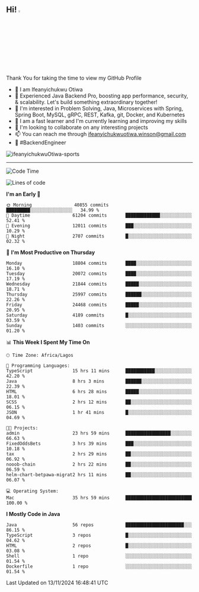 <!-- BLOG-POST-LIST:START --><!-- BLOG-POST-LIST:END -->

## Hi! <img src="https://media.giphy.com/media/hvRJCLFzcasrR4ia7z/giphy.gif" width="4%"> 

Thank You for taking the time to view my GitHub Profile

- 👋 I am Ifeanyichukwu Otiwa
- 🚀 Experienced Java Backend Pro, boosting app performance, security, & scalability. Let's build something extraordinary together!
- 👀 I'm interested in Problem Solving, Java, Microservices with Spring, Spring Boot, MySQL, gRPC, REST, Kafka, git, Docker, and Kubernetes
- 🌱 I am a fast learner and I'm currently learning and improving my skills
- 💞️ I'm looking to collaborate on any interesting projects
- 📫 You can reach me through ifeanyichukwuotiwa.winson@gmail.com
- 🚀 #BackendEngineer

<p align="left" marginTop="10px"> <img src="https://komarev.com/ghpvc/?username=ifeanyichukwuOtiwa-sports&label=Profile%20views&color=0e75b6&style=for-the-badge" alt="ifeanyichukwuOtiwa-sports" /> </p>

***

<!--START_SECTION:waka-->
![Code Time](http://img.shields.io/badge/Code%20Time-3%2C133%20hrs%2029%20mins-blue)

![Lines of code](https://img.shields.io/badge/From%20Hello%20World%20I%27ve%20Written-29.2%20million%20lines%20of%20code-blue)

**I'm an Early 🐤** 

```text
🌞 Morning                40855 commits       █████████░░░░░░░░░░░░░░░░   34.99 % 
🌆 Daytime                61204 commits       █████████████░░░░░░░░░░░░   52.41 % 
🌃 Evening                12011 commits       ███░░░░░░░░░░░░░░░░░░░░░░   10.29 % 
🌙 Night                  2707 commits        █░░░░░░░░░░░░░░░░░░░░░░░░   02.32 % 
```
📅 **I'm Most Productive on Thursday** 

```text
Monday                   18804 commits       ████░░░░░░░░░░░░░░░░░░░░░   16.10 % 
Tuesday                  20072 commits       ████░░░░░░░░░░░░░░░░░░░░░   17.19 % 
Wednesday                21844 commits       █████░░░░░░░░░░░░░░░░░░░░   18.71 % 
Thursday                 25997 commits       ██████░░░░░░░░░░░░░░░░░░░   22.26 % 
Friday                   24468 commits       █████░░░░░░░░░░░░░░░░░░░░   20.95 % 
Saturday                 4189 commits        █░░░░░░░░░░░░░░░░░░░░░░░░   03.59 % 
Sunday                   1403 commits        ░░░░░░░░░░░░░░░░░░░░░░░░░   01.20 % 
```


📊 **This Week I Spent My Time On** 

```text
🕑︎ Time Zone: Africa/Lagos

💬 Programming Languages: 
TypeScript               15 hrs 11 mins      ███████████░░░░░░░░░░░░░░   42.20 % 
Java                     8 hrs 3 mins        ██████░░░░░░░░░░░░░░░░░░░   22.39 % 
HTML                     6 hrs 28 mins       █████░░░░░░░░░░░░░░░░░░░░   18.01 % 
SCSS                     2 hrs 12 mins       ██░░░░░░░░░░░░░░░░░░░░░░░   06.15 % 
JSON                     1 hr 41 mins        █░░░░░░░░░░░░░░░░░░░░░░░░   04.69 % 

🐱‍💻 Projects: 
admin                    23 hrs 59 mins      █████████████████░░░░░░░░   66.63 % 
FixedOddsBets            3 hrs 39 mins       ███░░░░░░░░░░░░░░░░░░░░░░   10.18 % 
tax                      2 hrs 29 mins       ██░░░░░░░░░░░░░░░░░░░░░░░   06.92 % 
nooob-chain              2 hrs 22 mins       ██░░░░░░░░░░░░░░░░░░░░░░░   06.59 % 
helm-chart-betpawa-migrat2 hrs 11 mins       ██░░░░░░░░░░░░░░░░░░░░░░░   06.07 % 

💻 Operating System: 
Mac                      35 hrs 59 mins      █████████████████████████   100.00 % 
```

**I Mostly Code in Java** 

```text
Java                     56 repos            ██████████████████████░░░   86.15 % 
TypeScript               3 repos             █░░░░░░░░░░░░░░░░░░░░░░░░   04.62 % 
HTML                     2 repos             █░░░░░░░░░░░░░░░░░░░░░░░░   03.08 % 
Shell                    1 repo              ░░░░░░░░░░░░░░░░░░░░░░░░░   01.54 % 
Dockerfile               1 repo              ░░░░░░░░░░░░░░░░░░░░░░░░░   01.54 % 
```




 Last Updated on 13/11/2024 16:48:41 UTC
<!--END_SECTION:waka-->

<!--
<p align="center">
![trophy](https://github-profile-trophy.vercel.app/?username=ifeanyichukwuOtiwa-sports&theme=onedark) (https://github.com/ryo-ma/github-profile-trophy)
</p>
-->

<!---
ifeanyi-otiwa/ifeanyi-otiwa is a ✨ special ✨ repository because its `README.md` (this file) appears on your GitHub profile.
You can click the Preview link to take a look at your changes.
--->
